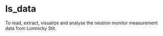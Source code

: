 # ls_data
To read, extract, visualize and analyse the neutron monitor measurement data from Lomnicky Stit.
